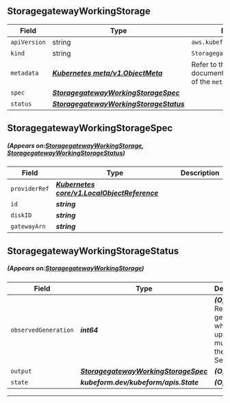 ## StoragegatewayWorkingStorage
| Field | Type | Description |
| ------ | ----- | ----------- |
| `apiVersion` | string | `aws.kubeform.com/v1alpha1` |
|    `kind` | string | `StoragegatewayWorkingStorage` |
| `metadata` | ***[Kubernetes meta/v1.ObjectMeta](https://kubernetes.io/docs/reference/generated/kubernetes-api/v1.13/#objectmeta-v1-meta)***|Refer to the Kubernetes API documentation for the fields of the `metadata` field.|
| `spec` | ***[StoragegatewayWorkingStorageSpec](#StoragegatewayWorkingStorageSpec)***||
| `status` | ***[StoragegatewayWorkingStorageStatus](#StoragegatewayWorkingStorageStatus)***||
## StoragegatewayWorkingStorageSpec
##### (Appears on:[StoragegatewayWorkingStorage](#StoragegatewayWorkingStorage), [StoragegatewayWorkingStorageStatus](#StoragegatewayWorkingStorageStatus))
| Field | Type | Description |
| ------ | ----- | ----------- |
| `providerRef` | ***[Kubernetes core/v1.LocalObjectReference](https://kubernetes.io/docs/reference/generated/kubernetes-api/v1.13/#localobjectreference-v1-core)***||
| `id` | ***string***||
| `diskID` | ***string***||
| `gatewayArn` | ***string***||
## StoragegatewayWorkingStorageStatus
##### (Appears on:[StoragegatewayWorkingStorage](#StoragegatewayWorkingStorage))
| Field | Type | Description |
| ------ | ----- | ----------- |
| `observedGeneration` | ***int64***| ***(Optional)*** Resource generation, which is updated on mutation by the API Server.|
| `output` | ***[StoragegatewayWorkingStorageSpec](#StoragegatewayWorkingStorageSpec)***| ***(Optional)*** |
| `state` | ***kubeform.dev/kubeform/apis.State***| ***(Optional)*** |
---
